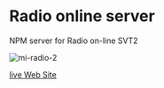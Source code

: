 # Radio online server
NPM server for Radio on-line SVT2

![mi-radio-2](https://user-images.githubusercontent.com/7523384/122047186-1eeaba00-cde0-11eb-8e65-880e533c5313.png)

[live Web Site](https://radio-online-server.herokuapp.com/)
